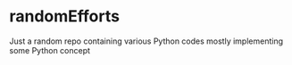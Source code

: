 # randomEfforts
Just a random repo containing various Python codes mostly implementing some Python concept
